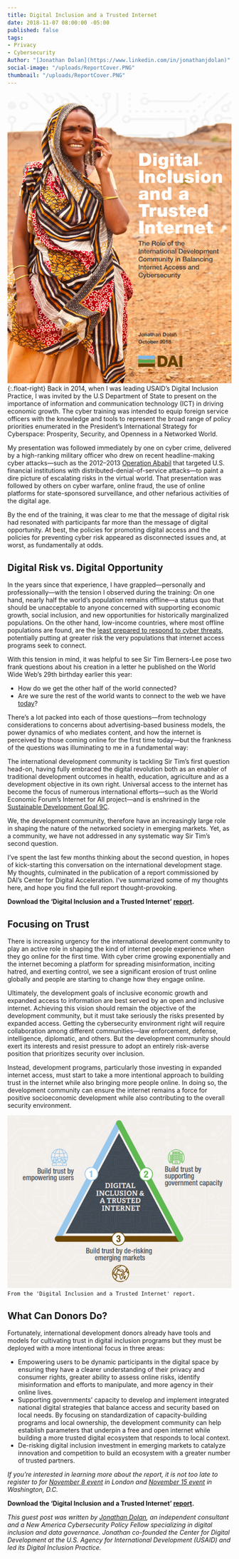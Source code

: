 ```yaml
---
title: Digital Inclusion and a Trusted Internet
date: 2018-11-07 08:00:00 -05:00
published: false
tags:
- Privacy
- Cybersecurity
Author: "[Jonathan Dolan](https://www.linkedin.com/in/jonathanjdolan)"
social-image: "/uploads/ReportCover.PNG"
thumbnail: "/uploads/ReportCover.PNG"
---
```


![ReportCover-d03d70.PNG](/uploads/ReportCover-d03d70.PNG){:.float-right} Back in 2014, when I was leading USAID’s Digital Inclusion Practice, I was invited by the U.S Department of State to present on the importance of information and communication technology (ICT) in driving economic growth. The cyber training was intended to equip foreign service officers with the knowledge and tools to represent the broad range of policy priorities enumerated in the President’s International Strategy for Cyberspace: Prosperity, Security, and Openness in a Networked World.


<!--more-->

My presentation was followed immediately by one on cyber crime, delivered by a high-ranking military officer who drew on recent headline-making cyber attacks—such as the 2012–2013 [Operation Ababil](https://en.wikipedia.org/wiki/Operation_Ababil) that targeted U.S. financial institutions with distributed-denial-of-service attacks—to paint a dire picture of escalating risks in the virtual world. That presentation was followed by others on cyber warfare, online fraud, the use of online platforms for state-sponsored surveillance, and other nefarious activities of the digital age.

By the end of the training, it was clear to me that the message of digital risk had resonated with participants far more than the message of digital opportunity. At best, the policies for promoting digital access and the policies for preventing cyber risk appeared as disconnected issues and, at worst, as fundamentally at odds.

## Digital Risk vs. Digital Opportunity

In the years since that experience, I have grappled—personally and professionally—with the tension I observed during the training: On one hand, nearly half the world’s population remains offline—a status quo that should be unacceptable to anyone concerned with supporting economic growth, social inclusion, and new opportunities for historically marginalized populations. On the other hand, low-income countries, where most offline populations are found, are the [least prepared to respond to cyber threats](https://www.itu.int/dms_pub/itu-d/opb/str/D-STR-GCI.01-2017-PDF-E.pdf),  potentially putting at greater risk the very populations that internet access programs seek to connect.

With this tension in mind, it was helpful to see Sir Tim Berners-Lee pose two frank questions about his creation in a letter he published on the World Wide Web’s 29th birthday earlier this year:

* How do we get the other half of the world connected?
* Are we sure the rest of the world wants to connect to the web we have [today](https://webfoundation.org/2018/03/web-birthday-29/)?

There’s a lot packed into each of those questions—from technology considerations to concerns about advertising-based business models, the power dynamics of who mediates content, and how the internet is perceived by those coming online for the first time today—but the frankness of the questions was illuminating to me in a fundamental way:

The international development community is tackling Sir Tim’s first question head-on, having fully embraced the digital revolution both as an enabler of traditional development outcomes in health, education, agriculture and as a development objective in its own right. Universal access to the internet has become the focus of numerous international efforts—such as the World Economic Forum’s Internet for All project—and is enshrined in the [Sustainable Development Goal 9C](https://sustainabledevelopment.un.org/sdg9).

We, the development community, therefore have an increasingly large role in shaping the nature of the networked society in emerging markets. Yet, as a community, we have not addressed in any systematic way Sir Tim’s second question.

I’ve spent the last few months thinking about the second question, in hopes of kick-starting this conversation on the international development stage. My thoughts, culminated in the publication of a report commissioned by DAI’s Center for Digital Acceleration. I’ve summarized some of my thoughts here, and hope you find the full report thought-provoking.

<aside><p><strong>Download the ‘Digital Inclusion and a Trusted Internet’ <a href="https://www.dai.com/cda-cybersecurity.pdf">report</a>.</strong></p></aside>

## Focusing on Trust

There is increasing urgency for the international development community to play an active role in shaping the kind of internet people experience when they go online for the first time. With cyber crime growing exponentially and the internet becoming a platform for spreading misinformation, inciting hatred, and exerting control, we see a significant erosion of trust online globally and people are starting to change how they engage online.

Ultimately, the development goals of inclusive economic growth and expanded access to information are best served by an open and inclusive internet. Achieving this vision should remain the objective of the development community, but it must take seriously the risks presented by expanded access. Getting the cybersecurity environment right will require collaboration among different communities—law enforcement, defense, intelligence, diplomatic, and others. But the development community should exert its interests and resist pressure to adopt an entirely risk-averse position that prioritizes security over inclusion.

Instead, development programs, particularly those investing in expanded internet access, must start to take a more intentional approach to building trust in the internet while also bringing more people online. In doing so, the development community can ensure the internet remains a force for positive socioeconomic development while also contributing to the overall security environment.

![DigitalInclusionRecommendations.PNG](/uploads/DigitalInclusionRecommendations.PNG)`From the 'Digital Inclusion and a Trusted Internet' report.`

## What Can Donors Do?

Fortunately, international development donors already have tools and models for cultivating trust in digital inclusion programs but they must be deployed with a more intentional focus in three areas:

* Empowering users to be dynamic participants in the digital space by ensuring they have a clearer understanding of their privacy and consumer rights, greater ability to assess online risks, identify misinformation and efforts to manipulate, and more agency in their online lives.
* Supporting governments’ capacity to develop and implement integrated national digital strategies that balance access and security based on local needs. By focusing on standardization of capacity-building programs and local ownership, the development community can help establish parameters that underpin a free and open internet while building a more trusted digital ecosystem that responds to local context.
* De-risking digital inclusion investment in emerging markets to catalyze innovation and competition to build an ecosystem with a greater number of trusted partners.

*If you’re interested in learning more about the report, it is not too late to register to for [November 8 event](https://www.eventbrite.com.au/e/digital-inclusion-and-a-trusted-internet-tickets-51137643067) in London and [November 15 event](https://www.eventbrite.com/e/digital-inclusion-and-a-trusted-internet-registration-51338122707) in Washington, D.C.*

<aside><p><strong>Download the ‘Digital Inclusion and a Trusted Internet’ <a href="https://www.dai.com/cda-cybersecurity.pdf">report</a>.</strong></p></aside>

*This guest post was written by [Jonathan Dolan](https://www.linkedin.com/in/jonathanjdolan/), an independent consultant and a New America Cybersecurity Policy Fellow specializing in digital inclusion and data governance. Jonathan co-founded the Center for Digital Development at the U.S. Agency for International Development (USAID) and led its Digital Inclusion Practice.*